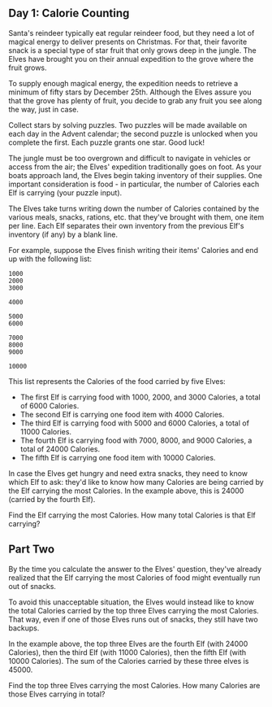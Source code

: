 ## Day 1: Calorie Counting

Santa's reindeer typically eat regular reindeer food, but they need a lot of
magical energy to deliver presents on Christmas. For that, their favorite snack
is a special type of star fruit that only grows deep in the jungle. The Elves
have brought you on their annual expedition to the grove where the fruit grows.

To supply enough magical energy, the expedition needs to retrieve a minimum of
fifty stars by December 25th. Although the Elves assure you that the grove has
plenty of fruit, you decide to grab any fruit you see along the way, just in
case.

Collect stars by solving puzzles. Two puzzles will be made available on each
day in the Advent calendar; the second puzzle is unlocked when you complete the
first. Each puzzle grants one star. Good luck!

The jungle must be too overgrown and difficult to navigate in vehicles or
access from the air; the Elves' expedition traditionally goes on foot. As your
boats approach land, the Elves begin taking inventory of their supplies. One
important consideration is food - in particular, the number of Calories each
Elf is carrying (your puzzle input).

The Elves take turns writing down the number of Calories contained by the
various meals, snacks, rations, etc. that they've brought with them, one item
per line. Each Elf separates their own inventory from the previous Elf's
inventory (if any) by a blank line.

For example, suppose the Elves finish writing their items' Calories and end up
with the following list:

```
1000
2000
3000

4000

5000
6000

7000
8000
9000

10000
```

This list represents the Calories of the food carried by five Elves:

- The first Elf is carrying food with 1000, 2000, and 3000 Calories, a total of
  6000 Calories.
- The second Elf is carrying one food item with 4000 Calories.
- The third Elf is carrying food with 5000 and 6000 Calories, a total of 11000
  Calories.
- The fourth Elf is carrying food with 7000, 8000, and 9000 Calories, a total
  of 24000 Calories.
- The fifth Elf is carrying one food item with 10000 Calories.

In case the Elves get hungry and need extra snacks, they need to know which Elf
to ask: they'd like to know how many Calories are being carried by the Elf
carrying the most Calories. In the example above, this is 24000 (carried by the
fourth Elf).

Find the Elf carrying the most Calories. How many total Calories is that Elf
carrying?

## Part Two

By the time you calculate the answer to the Elves' question, they've already
realized that the Elf carrying the most Calories of food might eventually run
out of snacks.

To avoid this unacceptable situation, the Elves would instead like to know the
total Calories carried by the top three Elves carrying the most Calories. That
way, even if one of those Elves runs out of snacks, they still have two
backups.

In the example above, the top three Elves are the fourth Elf (with 24000
Calories), then the third Elf (with 11000 Calories), then the fifth Elf (with
10000 Calories). The sum of the Calories carried by these three elves is 45000.

Find the top three Elves carrying the most Calories. How many Calories are
those Elves carrying in total?
